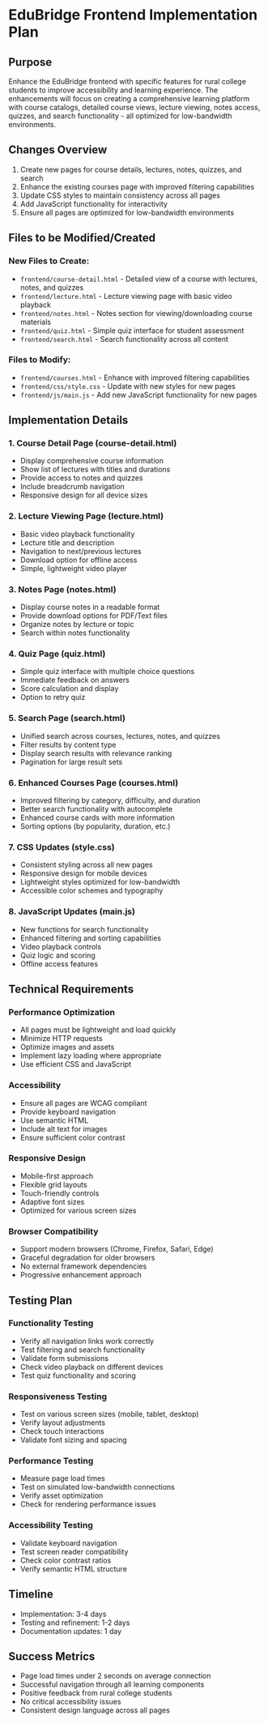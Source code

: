 # EduBridge Frontend Implementation Plan

## Purpose
Enhance the EduBridge frontend with specific features for rural college students to improve accessibility and learning experience. The enhancements will focus on creating a comprehensive learning platform with course catalogs, detailed course views, lecture viewing, notes access, quizzes, and search functionality - all optimized for low-bandwidth environments.

## Changes Overview
1. Create new pages for course details, lectures, notes, quizzes, and search
2. Enhance the existing courses page with improved filtering capabilities
3. Update CSS styles to maintain consistency across all pages
4. Add JavaScript functionality for interactivity
5. Ensure all pages are optimized for low-bandwidth environments

## Files to be Modified/Created

### New Files to Create:
- `frontend/course-detail.html` - Detailed view of a course with lectures, notes, and quizzes
- `frontend/lecture.html` - Lecture viewing page with basic video playback
- `frontend/notes.html` - Notes section for viewing/downloading course materials
- `frontend/quiz.html` - Simple quiz interface for student assessment
- `frontend/search.html` - Search functionality across all content

### Files to Modify:
- `frontend/courses.html` - Enhance with improved filtering capabilities
- `frontend/css/style.css` - Update with new styles for new pages
- `frontend/js/main.js` - Add new JavaScript functionality for new pages

## Implementation Details

### 1. Course Detail Page (course-detail.html)
- Display comprehensive course information
- Show list of lectures with titles and durations
- Provide access to notes and quizzes
- Include breadcrumb navigation
- Responsive design for all device sizes

### 2. Lecture Viewing Page (lecture.html)
- Basic video playback functionality
- Lecture title and description
- Navigation to next/previous lectures
- Download option for offline access
- Simple, lightweight video player

### 3. Notes Page (notes.html)
- Display course notes in a readable format
- Provide download options for PDF/Text files
- Organize notes by lecture or topic
- Search within notes functionality

### 4. Quiz Page (quiz.html)
- Simple quiz interface with multiple choice questions
- Immediate feedback on answers
- Score calculation and display
- Option to retry quiz

### 5. Search Page (search.html)
- Unified search across courses, lectures, notes, and quizzes
- Filter results by content type
- Display search results with relevance ranking
- Pagination for large result sets

### 6. Enhanced Courses Page (courses.html)
- Improved filtering by category, difficulty, and duration
- Better search functionality with autocomplete
- Enhanced course cards with more information
- Sorting options (by popularity, duration, etc.)

### 7. CSS Updates (style.css)
- Consistent styling across all new pages
- Responsive design for mobile devices
- Lightweight styles optimized for low-bandwidth
- Accessible color schemes and typography

### 8. JavaScript Updates (main.js)
- New functions for search functionality
- Enhanced filtering and sorting capabilities
- Video playback controls
- Quiz logic and scoring
- Offline access features

## Technical Requirements

### Performance Optimization
- All pages must be lightweight and load quickly
- Minimize HTTP requests
- Optimize images and assets
- Implement lazy loading where appropriate
- Use efficient CSS and JavaScript

### Accessibility
- Ensure all pages are WCAG compliant
- Provide keyboard navigation
- Use semantic HTML
- Include alt text for images
- Ensure sufficient color contrast

### Responsive Design
- Mobile-first approach
- Flexible grid layouts
- Touch-friendly controls
- Adaptive font sizes
- Optimized for various screen sizes

### Browser Compatibility
- Support modern browsers (Chrome, Firefox, Safari, Edge)
- Graceful degradation for older browsers
- No external framework dependencies
- Progressive enhancement approach

## Testing Plan

### Functionality Testing
- Verify all navigation links work correctly
- Test filtering and search functionality
- Validate form submissions
- Check video playback on different devices
- Test quiz functionality and scoring

### Responsiveness Testing
- Test on various screen sizes (mobile, tablet, desktop)
- Verify layout adjustments
- Check touch interactions
- Validate font sizing and spacing

### Performance Testing
- Measure page load times
- Test on simulated low-bandwidth connections
- Verify asset optimization
- Check for rendering performance issues

### Accessibility Testing
- Validate keyboard navigation
- Test screen reader compatibility
- Check color contrast ratios
- Verify semantic HTML structure

## Timeline
- Implementation: 3-4 days
- Testing and refinement: 1-2 days
- Documentation updates: 1 day

## Success Metrics
- Page load times under 2 seconds on average connection
- Successful navigation through all learning components
- Positive feedback from rural college students
- No critical accessibility issues
- Consistent design language across all pages